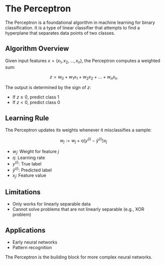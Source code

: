 # The Perceptron

The Perceptron is a foundational algorithm in machine learning for binary classification. It is a type of linear classifier that attempts to find a hyperplane that separates data points of two classes.

## Algorithm Overview
Given input features $x = (x_1, x_2, ..., x_n)$, the Perceptron computes a weighted sum:

$$
z = w_0 + w_1 x_1 + w_2 x_2 + ... + w_n x_n
$$

The output is determined by the sign of $z$:
- If $z \geq 0$, predict class 1
- If $z < 0$, predict class 0

## Learning Rule
The Perceptron updates its weights whenever it misclassifies a sample:

$$
w_j := w_j + \eta (y^{(i)} - \hat{y}^{(i)}) x_j
$$

- $w_j$: Weight for feature $j$
- $\eta$: Learning rate
- $y^{(i)}$: True label
- $\hat{y}^{(i)}$: Predicted label
- $x_j$: Feature value

## Limitations
- Only works for linearly separable data
- Cannot solve problems that are not linearly separable (e.g., XOR problem)

## Applications
- Early neural networks
- Pattern recognition

The Perceptron is the building block for more complex neural networks.
